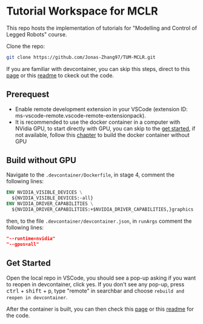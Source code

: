 # Tutorial Workspace for MCLR

This repo hosts the implementation of tutorials for "Modelling and Control of Legged Robots" course.

Clone the repo:

```bash
git clone https://github.com/Jonas-Zhang97/TUM-MCLR.git
```

If you are familiar with devcontainer, you can skip this steps, direct to this [page](https://github.com/Jonas-Zhang97/TUM-MCLR/tree/master/mclr_ws/src) or this [readme](./mclr_ws/src/Readme.md) to ckeck out the code.

## Prerequest
 
- Enable remote development extension in your VSCode (extension ID: ms-vscode-remote.vscode-remote-extensionpack).
- It is recommended to use the docker container in a computer with NVidia GPU, to start directly with GPU, you can skip to the [get started](#get-started), if not available, follow this [chapter](#build-without-gpu) to build the docker container without GPU

## Build without GPU

Navigate to the `.devcontainer/Dockerfile`, in stage 4, comment the following lines:

```dockerfile
ENV NVIDIA_VISIBLE_DEVICES \
  ${NVIDIA_VISIBLE_DEVICES:-all}
ENV NVIDIA_DRIVER_CAPABILITIES \
  ${NVIDIA_DRIVER_CAPABILITIES:+$NVIDIA_DRIVER_CAPABILITIES,}graphics
```

then, to the file `.devcontainer/devcontainer.json`, in `runArgs` comment the following lines:

```json
"--runtime=nvidia"
"--gpus=all"
```

## Get Started

Open the local repo in VSCode, you should see a pop-up asking if you want to reopen in devcontainer, click yes. If you don't see any pop-up, press <kbd>ctrl</kbd> + <kbd>shift</kbd> + <kbd>p</kbd>, type "remote" in searchbar and choose `rebuild and reopen in devcontainer`.

After the container is built, you can then check this [page](https://github.com/Jonas-Zhang97/TUM-MCLR/tree/master/mclr_ws/src) or this [readme](./mclr_ws/src/Readme.md) for the code.